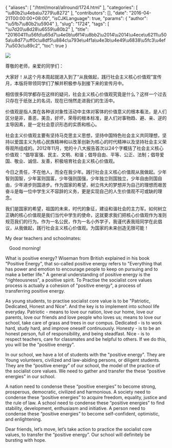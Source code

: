 {
    "aliases": [
        "/html/moral/allround/1724.html"
    ],
    "categories": [
        "\u80b2\u4eba\u7279\u8272"
    ],
    "contributors": [],
    "date": "2016-04-21T00:00:00+08:00",
    "isCJKLanguage": true,
    "params": {
        "author": "\u5fb7\u80b2\u5904"
    },
    "slug": "1724",
    "tags": [
        "\u7d20\u8d28\u6559\u80b2"
    ],
    "title": "20160411\u56fd\u65d7\u4e0b\u6f14\u8bb2\u2014\u2014\u4ece\u6211\u505a\u8d77\uff0c\u8df5\u884c\u793e\u4f1a\u4e3b\u4e49\u6838\u5fc3\u4ef7\u503c\u89c2",
    "toc": true
}

![](https://cdn.tfls.online/mirror/full/9e3dba90f100528976fb0de0ed76c3ce2263d883.jpg)




尊敬的老师，亲爱的同学们：




大家好！从这个月本周起就进入到了“从我做起，践行社会主义核心价值观”宣传月，本版将带领同学们了解并积极参与到接下来的宣传月中。




相信很多同学都存在这样的疑问，社会主义核心价值观究竟是什么？这样一个过去只存在于纸张上的名词，现在已悄然走进我们的生活中。




价值观是指人类在各种该对象性活动中主体对客体的价值意义的根本看法，是人们区分是非，善恶，美丑，好坏，荣辱的根本标准，是人们对事物趋、避、亲、逆的主导因素，是一定社会意识形态的实质和核心。




社会主义价值观主要有坚持马克思主义思想，坚持中国特色社会主义共同理想，坚持以爱国主义为核心民族精神和以改革创新为核心的时代精神以及坚持社会主义荣辱观所组成的。2012年11月，党的十八大报告首次以24个字概括了社会主义核心价值观：“倡导富强、民主、文明、和谐；倡导自由、平等、公正、法制；倡导爱国、敬业、诚信、友善，积极培育社会主义核心价值观。




今日之责任，不在他人，而全在我少年。践行社会主义核心价值观从我做起。少年智则国智，少年富则国富，少年强则国强，少年独立则国独立，少年自由则国自由，少年进步则国进步。作为国家的希望，树立伟大的梦想并为自己的理想而艰苦奋斗是每一位中学生义不容辞的义务，更是实现自己的人生价值观不可或缺的理念。




我们是国家的希望，祖国的未来，时代的象征，建设和谐社会的主力军。如何树立正确的核心价值观是我们当代中学生的使命，这就要求我们把核心价值观作为准则规范我们的行为。作为一名公民，作为一名小外学子，我谨代表我班同学在此倡议，从我做起，践行社会主义核心价值观。为国家的未来创造无限可能！



  


My dear teachers and schoolmates:




    Good morning!




What is positive energy? Wiseman from British explained in his book "Positive Energy", that so-called positive energy refers to "Everything that has power and emotion to encourage people to keep on pursuing and to make a better life." A general understanding of positive energy is the "righteousness", a positive spirit. To Practise the socialist core values process is actually a cohesion of "positive energy", a process of transferring positive energy.




As young students, to practise socialist core value is to be "Patriotic, Dedicated, Honest and Nice". And the key is to implement into school life everyday. Patriotic - means to love our nation, love our home, love our parents, love our friends and love people who loves us; means to love our school, take care of grass and trees in our compus. Dedicated - is to work hard, study hard, and improve oneself continuously. Honesty - is to be an honest person, full of responsibility, and being steadfast. Nice - is to respect teachers, care for classmates and be helpful to others. If we do this, you will be the "positive energy".




In our school, we have a lot of students with the "positive energy". They are Young volunteers, civilized and law-abiding persons, or diligent students. They are the “positive energy” of our school, the model of the practice of the socialist core values. We need to gather and transfer the these “positive energies” in our school.




A nation need to condense these “positive energies” to become strong, prosperous, democratic, civilized and harmonious. A society need to condense these “positive energies” to acquire freedom, equality, justice and the rule of law. A school need to condense these “positive energies” to find stability, development, enthusiasm and initiative. A person need to condense these “positive energies” to become self-confident, optimistic, and enlightening. 




Dear friends, let’s move, let’s take action to practice the socialist core values, to transfer the “positive energy”. Our school will definitely be bursting with hope.


